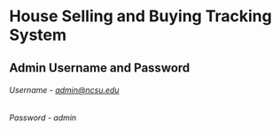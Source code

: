 # House Selling and Buying Tracking System
## Admin Username and Password
###### Username - admin@ncsu.edu
###### Password - admin
